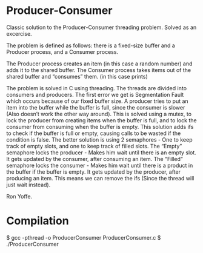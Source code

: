 # Producer-Consumer
Classic solution to the Producer-Consumer threading problem. Solved as an excercise.

The problem is defined as follows: there is a fixed-size buffer and a Producer process, and a Consumer process.

The Producer process creates an item (in this case a random number) and adds it to the shared buffer. The Consumer process takes items out of the shared buffer and “consumes” them. (in this case prints)

The problem is solved in C using threading.
The threads are divided into consumers and producers.
The first error we get is Segmentation Fault which occurs because of our fixed buffer size. A producer tries to put an item into the buffer while the buffer is full, since the consumer is slower (Also doesn’t work the other way around). 
This is solved using a mutex, to lock the producer from creating items when the buffer is full, and to lock the consumer from consuming when the buffer is empty. This solution adds ifs to check if the buffer is full or empty, causing calls to be wasted if the condition is false.
The better solution is using 2 semaphores - One to keep track of empty slots, and one to keep track of filled slots.
The “Empty” semaphore locks the producer - Makes him wait until there is an empty slot. It gets updated by the consumer, after consuming an item.
The “Filled” semaphore locks the consumer - Makes him wait until there is a product in the buffer if the buffer is empty. It gets updated by the producer, after producing an item.
This means we can remove the ifs (Since the thread will just wait instead).

Ron Yoffe.

# Compilation

$ gcc -pthread -o ProducerConsumer ProducerConsumer.c
$ ./ProducerConsumer
